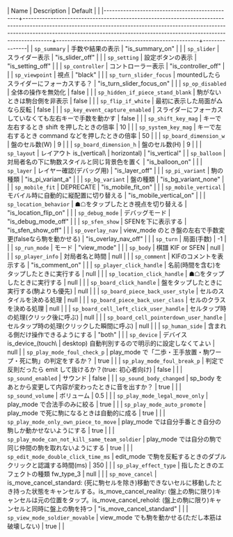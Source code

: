 | Name                                          | Description                                                                                                                                                                                                                                        | Default                                           |               |
|-----------------------------------------------+----------------------------------------------------------------------------------------------------------------------------------------------------------------------------------------------------------------------------------------------------+---------------------------------------------------+---------------|
| `sp_summary`                                  | 手数や結果の表示                                                                                                                                                                                                                                   | "is_summary_on"                                   |               |
| `sp_slider`                                   | スライダー表示                                                                                                                                                                                                                                     | "is_slider_off"                                   |               |
| `sp_setting`                                  | 設定ボタンの表示                                                                                                                                                                                                                                   | "is_setting_off"                                  |               |
| `sp_controller`                               | コントローラー表示                                                                                                                                                                                                                                 | "is_controller_off"                               |               |
| `sp_viewpoint`                                | 視点                                                                                                                                                                                                                                               | "black"                                           |               |
| `sp_turn_slider_focus`                        | mountedしたらスライダーにフォーカスする？                                                                                                                                                                                                          | "is_turn_slider_focus_on"                         |               |
| `sp_op_disabled`                              | 全体の操作を無効化                                                                                                                                                                                                                                 | false                                             |               |
| `sp_hidden_if_piece_stand_blank`              | 駒がないときは駒台側を非表示                                                                                                                                                                                                                       | false                                             |               |
| `sp_flip_if_white`                            | 最初に表示した局面が△なら反転                                                                                                                                                                                                                     | false                                             |               |
| `sp_key_event_capture_enabled`                | スライダーにフォーカスしていなくても左右キーで手数を動かす                                                                                                                                                                                         | false                                             |               |
| `sp_shift_key_mag`                            | キーで左右するとき shift を押したときの倍率                                                                                                                                                                                                        | 10                                                |               |
| `sp_system_key_mag`                           | キーで左右するとき command などを押したときの倍率                                                                                                                                                                                                  | 50                                                |               |
| `sp_board_dimension_w`                        | 盤のセル数(W)                                                                                                                                                                                                                                      | 9                                                 |               |
| `sp_board_dimension_h`                        | 盤のセル数(H)                                                                                                                                                                                                                                      | 9                                                 |               |
| `sp_layout`                                   | レイアウト is_(vertical\                                                                                                                                                                                                                           | horizontal)                                       | "is_vertical" |
| `sp_balloon`                                  | 対局者名の下に駒数スタイルと同じ背景色を置く                                                                                                                                                                                                       | "is_balloon_on"                                   |               |
| `sp_layer`                                    | レイヤー確認(デバッグ用)                                                                                                                                                                                                                           | "is_layer_off"                                    |               |
| `sp_pi_variant`                               | 駒の種類                                                                                                                                                                                                                                           | "is_pi_variant_a"                                 |               |
| `sp_bg_variant`                               | 盤の種類                                                                                                                                                                                                                                           | "is_bg_variant_none"                              |               |
| `sp_mobile_fit`                               | DEPRECATE                                                                                                                                                                                                                                          | "is_mobile_fit_on"                                |               |
| `sp_mobile_vertical`                          | モバイル時に自動的に縦配置に切り替える                                                                                                                                                                                                             | "is_mobile_vertical_on"                           |               |
| `sp_location_behavior`                        | ☗☖をタップしたとき視点を切り替える                                                                                                                                                                                                                 | "is_location_flip_on"                             |               |
| `sp_debug_mode`                               | デバッグモード                                                                                                                                                                                                                                     | "is_debug_mode_off"                               |               |
| `sp_sfen_show`                                | SFENを下に表示する                                                                                                                                                                                                                                 | "is_sfen_show_off"                                |               |
| `sp_overlay_nav`                              | view_mode のとき盤の左右で手数変更(falseなら駒を動かせる)                                                                                                                                                                                          | "is_overlay_nav_off"                              |               |
| `sp_turn`                                     | 局面(手数)                                                                                                                                                                                                                                         | -1                                                |               |
| `sp_run_mode`                                 | モード                                                                                                                                                                                                                                             | "view_mode"                                       |               |
| `sp_body`                                     | 棋譜 KIF or SFEN                                                                                                                                                                                                                                   | null                                              |               |
| `sp_player_info`                              | 対局者名と時間                                                                                                                                                                                                                                     | null                                              |               |
| `sp_comment`                                  | KIFのコメントを表示する                                                                                                                                                                                                                            | "is_comment_on"                                   |               |
| `sp_player_click_handle`                      | 名前(時間を含む)をタップしたときに実行する                                                                                                                                                                                                         | null                                              |               |
| `sp_location_click_handle`                    | ☗☖をタップしたときに実行する                                                                                                                                                                                                                       | null                                              |               |
| `sp_board_click_handle`                       | 盤をタップしたときに実行する(駒よりも優先)                                                                                                                                                                                                         | null                                              |               |
| `sp_board_piece_back_user_style`              | セルのスタイルを決める処理                                                                                                                                                                                                                         | null                                              |               |
| `sp_board_piece_back_user_class`              | セルのクラスを決める処理                                                                                                                                                                                                                           | null                                              |               |
| `sp_board_cell_left_click_user_handle`        | セルタップ時の処理(クリック後に呼ぶ)                                                                                                                                                                                                               | null                                              |               |
| `sp_board_cell_pointerdown_user_handle`       | セルタップ時の処理(クリックした瞬間に呼ぶ)                                                                                                                                                                                                         | null                                              |               |
| `sp_human_side`                               | 含まれる側だけ操作できるようにする                                                                                                                                                                                                                 | "both"                                            |               |
| `sp_device`                                   | デバイス is_device_(touch\                                                                                                                                                                                                                         | desktop) 自動判別するので明示的に設定しなくてよい | null          |
| `sp_play_mode_foul_check_p`                   | play_mode で「二歩・王手放置・駒ワープ・死に駒」の判定をするか？                                                                                                                                                                                   | true                                              |               |
| `sp_play_mode_foul_break_p`                   | 判定で反則だったら emit して抜けるか？(true: 初心者向け)                                                                                                                                                                                           | false                                             |               |
| `sp_sound_enabled`                            | サウンド                                                                                                                                                                                                                                           | false                                             |               |
| `sp_sound_body_changed`                       | sp_body をあとから変更して内容が変わったときに音を出すか？                                                                                                                                                                                         | true                                              |               |
| `sp_sound_volume`                             | ボリューム                                                                                                                                                                                                                                         | 0.5                                               |               |
| `sp_play_mode_legal_move_only`                | play_mode で合法手のみに絞る                                                                                                                                                                                                                       | true                                              |               |
| `sp_play_mode_auto_promote`                   | play_mode で死に駒になるときは自動的に成る                                                                                                                                                                                                         | true                                              |               |
| `sp_play_mode_only_own_piece_to_move`         | play_mode では自分手番とき自分の駒しか動かせないようにする                                                                                                                                                                                         | true                                              |               |
| `sp_play_mode_can_not_kill_same_team_soldier` | play_mode では自分の駒で同じ仲間の駒を取れないようにする                                                                                                                                                                                           | true                                              |               |
| `sp_edit_mode_double_click_time_ms`           | edit_mode で駒を反転するときのダブルクリックと認識する時間(ms)                                                                                                                                                                                     | 350                                               |               |
| `sp_play_effect_type`                         | 指したときのエフェクトの種類 fw_type_3                                                                                                                                                                                                             | null                                              |               |
| `sp_move_cancel`                              | is_move_cancel_standard: (死に駒セルを除き)移動できないセルに移動したとき持った状態をキャンセルする。is_move_cancel_reality: (盤上の駒に限り)キャンセルは元の位置をタップ。is_move_cancel_rehold: (盤上の駒に限り)キャンセルと同時に盤上の駒を持つ | "is_move_cancel_standard"                         |               |
| `sp_view_mode_soldier_movable`                | view_mode でも駒を動かせる(ただし本筋は破壊しない)                                                                                                                                                                                                 | true                                              |               |
